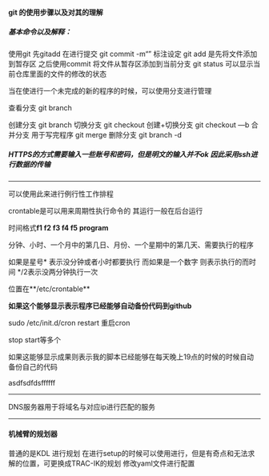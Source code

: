 #### git 的使用步骤以及对其的理解

##### 基本命令以及解释：

使用git 先gitadd 在进行提交 git commit -m“” 标注设定
git add 是先将文件添加到暂存区 之后使用commit 将文件从暂存区添加到当前分支
git status 可以显示当前仓库里面的文件的修改的状态

当在使进行一个未完成的新的程序的时候，可以使用分支进行管理

查看分支 git branch

创建分支 git branch <name>
切换分支 git checkout <name>
创建+切换分支 git checkout —b<name>
合并分支 用于写完程序 git merge<name>
删除分支 git branch -d <name>

##### HTTPS的方式需要输入一些账号和密码，但是明文的输入并不ok 因此采用ssh进行数据的传输







****



可以使用此来进行例行性工作排程

crontable是可以用来周期性执行命令的 其运行一般在后台运行	

时间格式**f1 f2 f3 f4 f5 program** 

分钟、小时、一个月中的第几日、月份、一个星期中的第几天、需要执行的程序

如果是星号* 表示没分钟或者小时都要执行 而如果是一个数字 则表示执行的而时间 */2表示没两分钟执行一次

位置在**/etc/crontable**

**如果这个能够显示表示程序已经能够自动备份代码到github**

sudo /etc/init.d/cron restart 重启cron

stop start等多个

如果这能够显示成果则表示我的脚本已经能够在每天晚上19点的时候的时候自动备份自己的代码

asdfsdfdsffffff

****

DNS服务器用于将域名与对应ip进行匹配的服务









****

#### 机械臂的规划器

普通的是KDL 进行规划 在进行setup的时候可以使用进行，但是有奇点和无法求解的位置，可更换成TRAC-IK的规划 修改yaml文件进行配置